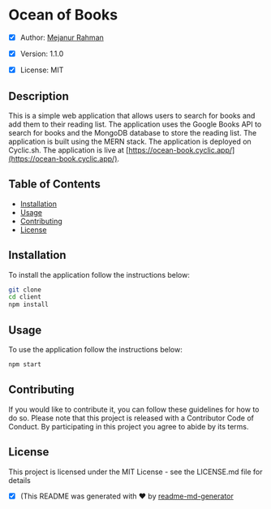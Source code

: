# Ocean of Books

- [x] Author: [Mejanur Rahman](https://www.github.com/mrmezan06)

- [x] Version: 1.1.0

- [x] License: MIT

## Description

This is a simple web application that allows users to search for books and add them to their reading list. The application uses the Google Books API to search for books and the MongoDB database to store the reading list. The application is built using the MERN stack. The application is deployed on Cyclic.sh. The application is live at [https://ocean-book.cyclic.app/](https://ocean-book.cyclic.app/).

## Table of Contents

- [Installation](#installation)
- [Usage](#usage)
- [Contributing](#contributing)
- [License](#license)

## Installation

To install the application follow the instructions below:

```bash
git clone
cd client
npm install
```

## Usage

To use the application follow the instructions below:

```bash
npm start
```

## Contributing

If you would like to contribute it, you can follow these guidelines for how to do so. Please note that this project is released with a Contributor Code of Conduct. By participating in this project you agree to abide by its terms.

## License

This project is licensed under the MIT License - see the LICENSE.md file for details

- [x] (This README was generated with ❤️ by [readme-md-generator]()
